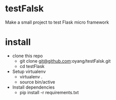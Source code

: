 # testFalsk
Make a small project to test Flask micro framework

# install
* clone this repo
  - git clone git@github.com:oyang/testFalsk.git
  - cd testFlask
* Setup virtualenv
  - virtualenv .
  - source bin/active
* Install dependencies
  - pip install -r requirements.txt
